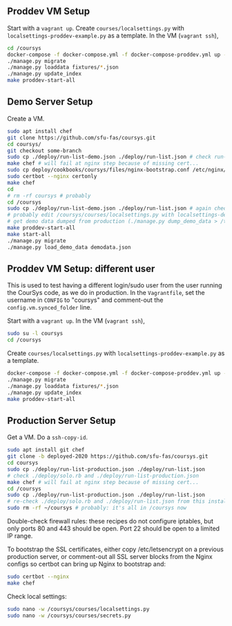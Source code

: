 ## Proddev VM Setup

Start with a `vagrant up`. Create `courses/localsettings.py` with `localsettings-proddev-example.py` as a template.
In the VM (`vagrant ssh`),
```sh
cd /coursys
docker-compose -f docker-compose.yml -f docker-compose-proddev.yml up -d
./manage.py migrate
./manage.py loaddata fixtures/*.json
./manage.py update_index
make proddev-start-all
```

## Demo Server Setup

Create a VM.
```sh
sudo apt install chef
git clone https://github.com/sfu-fas/coursys.git
cd coursys/
git checkout some-branch
sudo cp ./deploy/run-list-demo.json ./deploy/run-list.json # check run-list.json to make sure it's correct
make chef # will fail at nginx step because of missing cert...
sudo cp deploy/cookbooks/coursys/files/nginx-bootstrap.conf /etc/nginx/sites-enabled/default
sudo certbot --nginx certonly
make chef
cd
# rm -rf coursys # probably
cd /coursys
sudo cp ./deploy/run-list-demo.json ./deploy/run-list.json # again check run-list.json
# probably edit /coursys/courses/localsettings.py with localsettings-demo-example.py as a template
# get demo data dumped from production (./manage.py dump_demo_data > /tmp/demodata.json)
make proddev-start-all
make start-all
./manage.py migrate
./manage.py load_demo_data demodata.json 
```

## Proddev VM Setup: different user

This is used to test having a different login/sudo user from the user running the CourSys code, as we do in production. In the `Vagrantfile`, set the username in `CONFIG` to "coursys" and comment-out the `config.vm.synced_folder` line. 

Start with a `vagrant up`. In the VM (`vagrant ssh`),
```sh
sudo su -l coursys
cd /coursys
```

Create `courses/localsettings.py` with `localsettings-proddev-example.py` as a template.
```sh
docker-compose -f docker-compose.yml -f docker-compose-proddev.yml up -d
./manage.py migrate
./manage.py loaddata fixtures/*.json
./manage.py update_index
make proddev-start-all
```


## Production Server Setup

Get a VM. Do a `ssh-copy-id`.

```sh
sudo apt install git chef
git clone -b deployed-2020 https://github.com/sfu-fas/coursys.git
cd coursys
sudo cp ./deploy/run-list-production.json ./deploy/run-list.json
# check ./deploy/solo.rb and ./deploy/run-list-production.json
make chef # will fail at nginx step because of missing cert...
cd /coursys
sudo cp ./deploy/run-list-production.json ./deploy/run-list.json
# re-check ./deploy/solo.rb and ./deploy/run-list.json from this installation
sudo rm -rf ~/coursys # probably: it's all in /coursys now
```

Double-check firewall rules: these recipes do not configure iptables, but only ports 80 and 443 should be open. Port 22 should be open to a limited IP range.

To bootstrap the SSL certificates, either copy /etc/letsencrypt on a previous production server,
or comment-out all SSL server blocks from the Nginx configs so certbot can bring up Nginx to bootstrap and:
```sh
sudo certbot --nginx
make chef
```

Check local settings:
```sh
sudo nano -w /coursys/courses/localsettings.py
sudo nano -w /coursys/courses/secrets.py
```

